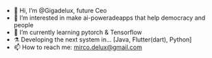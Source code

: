 - 👋 Hi, I’m @Gigadelux, future Ceo
- 👀 I’m interested in make ai-poweradeapps that help democracy and people
- 🌱 I’m currently learning pytorch & Tensorflow
- ⚗️ Developing the next system in... [Java, Flutter(dart), Python]
- 📫 How to reach me: mirco.delux@gmail.com

<!---
Gigadelux/Gigadelux is a ✨ special ✨ repository because its `README.md` (this file) appears on your GitHub profile.
You can click the Preview link to take a look at your changes.
--->
